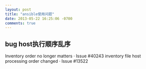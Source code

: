 ```yaml
---
layout: post
title: "ansible使用问题"
date: 2013-05-22 16:25:06 -0700
comments: true
---
```


## bug  host执行顺序乱序
Inventory order no longer matters · Issue #40243
inventory file host processing order changed · Issue #13522

